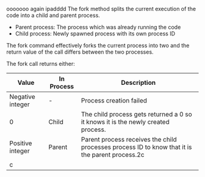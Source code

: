 ooooooo again ipadddd
The fork method splits the current execution of the code into a child and parent process.
- Parent process: The process which was already running the code
- Child process: Newly spawned process with its own process ID

The fork command effectively forks the current process into two and the return value of the call differs between the two processes.

The fork call returns either: 

| Value            | In Process | Description                                                                                     |
| ---------------- | ---------- | ----------------------------------------------------------------------------------------------- |
| Negative integer | -          | Process creation failed                                                                         |
| 0                | Child      | The child process gets returned a 0 so it knows it is the newly created process.                |
| Positive integer | Parent     | Parent process receives the child processes process ID to know that it is the parent process.2c |
c |

